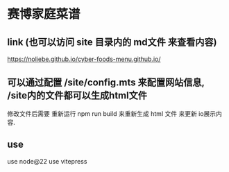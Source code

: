 # 赛博家庭菜谱

## link (也可以访问 site 目录内的 md文件 来查看内容)

https://noliebe.github.io/cyber-foods-menu.github.io/


## 可以通过配置 /site/config.mts 来配置网站信息, /site内的文件都可以生成html文件

修改文件后需要 重新运行 npm run build 来重新生成 html 文件 来更新 io展示内容.

## use
use node@22
use vitepress